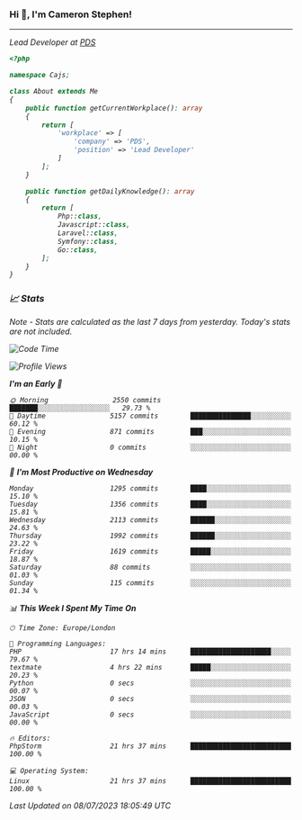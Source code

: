 ### Hi 👋, I'm Cameron Stephen!
<hr>
<p><em>Lead Developer at <a href="https://prindatasolutions.co.uk">PDS</a></p>


```php
<?php

namespace Cajs;

class About extends Me
{
    public function getCurrentWorkplace(): array
    {
        return [
            'workplace' => [
                'company' => 'PDS',
                'position' => 'Lead Developer'
            ]
        ];
    }

    public function getDailyKnowledge(): array
    {
        return [
            Php::class,
            Javascript::class,
            Laravel::class,
            Symfony::class,
            Go::class,
        ];
    }
}
```

### 📈 Stats
<p><em>Note - Stats are calculated as the last 7 days from yesterday. Today's stats are not included.</em></p>


<!--START_SECTION:waka-->
![Code Time](http://img.shields.io/badge/Code%20Time-3%2C450%20hrs%2043%20mins-blue)

![Profile Views](http://img.shields.io/badge/Profile%20Views-13-blue)

**I'm an Early 🐤** 

```text
🌞 Morning                2550 commits        ███████░░░░░░░░░░░░░░░░░░   29.73 % 
🌆 Daytime                5157 commits        ███████████████░░░░░░░░░░   60.12 % 
🌃 Evening                871 commits         ███░░░░░░░░░░░░░░░░░░░░░░   10.15 % 
🌙 Night                  0 commits           ░░░░░░░░░░░░░░░░░░░░░░░░░   00.00 % 
```
📅 **I'm Most Productive on Wednesday** 

```text
Monday                   1295 commits        ████░░░░░░░░░░░░░░░░░░░░░   15.10 % 
Tuesday                  1356 commits        ████░░░░░░░░░░░░░░░░░░░░░   15.81 % 
Wednesday                2113 commits        ██████░░░░░░░░░░░░░░░░░░░   24.63 % 
Thursday                 1992 commits        ██████░░░░░░░░░░░░░░░░░░░   23.22 % 
Friday                   1619 commits        █████░░░░░░░░░░░░░░░░░░░░   18.87 % 
Saturday                 88 commits          ░░░░░░░░░░░░░░░░░░░░░░░░░   01.03 % 
Sunday                   115 commits         ░░░░░░░░░░░░░░░░░░░░░░░░░   01.34 % 
```


📊 **This Week I Spent My Time On** 

```text
🕑︎ Time Zone: Europe/London

💬 Programming Languages: 
PHP                      17 hrs 14 mins      ████████████████████░░░░░   79.67 % 
textmate                 4 hrs 22 mins       █████░░░░░░░░░░░░░░░░░░░░   20.23 % 
Python                   0 secs              ░░░░░░░░░░░░░░░░░░░░░░░░░   00.07 % 
JSON                     0 secs              ░░░░░░░░░░░░░░░░░░░░░░░░░   00.03 % 
JavaScript               0 secs              ░░░░░░░░░░░░░░░░░░░░░░░░░   00.00 % 

🔥 Editors: 
PhpStorm                 21 hrs 37 mins      █████████████████████████   100.00 % 

💻 Operating System: 
Linux                    21 hrs 37 mins      █████████████████████████   100.00 % 
```


 Last Updated on 08/07/2023 18:05:49 UTC
<!--END_SECTION:waka-->
